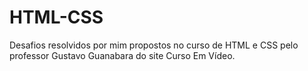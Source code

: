 # HTML-CSS
Desafios resolvidos por mim propostos no curso de HTML e CSS pelo professor Gustavo Guanabara do site Curso Em Vídeo.
